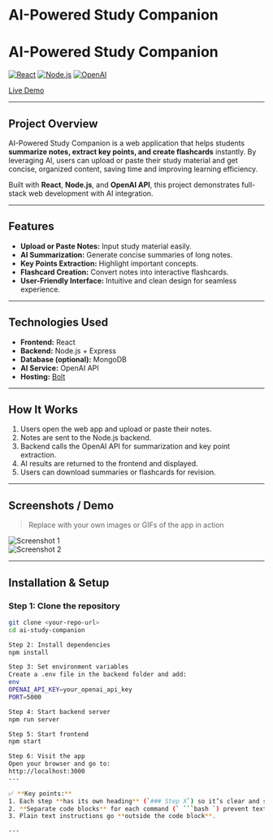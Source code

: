 # AI-Powered Study Companion

# AI-Powered Study Companion

[![React](https://img.shields.io/badge/React-20232A?style=for-the-badge&logo=react&logoColor=61DAFB)](https://reactjs.org/)
[![Node.js](https://img.shields.io/badge/Node.js-339933?style=for-the-badge&logo=nodedotjs&logoColor=white)](https://nodejs.org/)
[![OpenAI](https://img.shields.io/badge/OpenAI-000000?style=for-the-badge&logo=openai&logoColor=white)](https://openai.com/)

[Live Demo](https://ai-study-companion-a-5iee.bolt.host/)

---

## **Project Overview**
AI-Powered Study Companion is a web application that helps students **summarize notes, extract key points, and create flashcards** instantly. By leveraging AI, users can upload or paste their study material and get concise, organized content, saving time and improving learning efficiency.  

Built with **React**, **Node.js**, and **OpenAI API**, this project demonstrates full-stack web development with AI integration.  

---

## **Features**
- **Upload or Paste Notes:** Input study material easily.  
- **AI Summarization:** Generate concise summaries of long notes.  
- **Key Points Extraction:** Highlight important concepts.  
- **Flashcard Creation:** Convert notes into interactive flashcards.  
- **User-Friendly Interface:** Intuitive and clean design for seamless experience.  

---

## **Technologies Used**
- **Frontend:** React  
- **Backend:** Node.js + Express  
- **Database (optional):** MongoDB  
- **AI Service:** OpenAI API  
- **Hosting:** [Bolt](https://ai-study-companion-a-5iee.bolt.host/)  

---

## **How It Works**
1. Users open the web app and upload or paste their notes.  
2. Notes are sent to the Node.js backend.  
3. Backend calls the OpenAI API for summarization and key point extraction.  
4. AI results are returned to the frontend and displayed.  
5. Users can download summaries or flashcards for revision.  

---

## **Screenshots / Demo**
> Replace with your own images or GIFs of the app in action  

![Screenshot 1](./screenshots/screenshot1.png)  
![Screenshot 2](./screenshots/screenshot2.png)  

---
## Installation & Setup

### Step 1: Clone the repository
```bash
git clone <your-repo-url>
cd ai-study-companion

Step 2: Install dependencies
npm install

Step 3: Set environment variables
Create a .env file in the backend folder and add:
env
OPENAI_API_KEY=your_openai_api_key
PORT=5000

Step 4: Start backend server
npm run server

Step 5: Start frontend
npm start

Step 6: Visit the app
Open your browser and go to:
http://localhost:3000
---

✅ **Key points:**
1. Each step **has its own heading** (`### Step X`) so it’s clear and separate.  
2. **Separate code blocks** for each command (` ```bash `) prevent text from appearing faded.  
3. Plain text instructions go **outside the code block**.  

---

